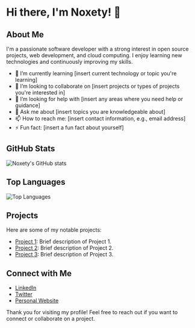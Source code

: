 # Hi there, I'm Noxety! 👋

## About Me

I'm a passionate software developer with a strong interest in open source projects, web development, and cloud computing. I enjoy learning new technologies and continuously improving my skills.

- 🌱 I’m currently learning [insert current technology or topic you're learning]
- 👯 I’m looking to collaborate on [insert projects or types of projects you're interested in]
- 🤔 I’m looking for help with [insert any areas where you need help or guidance]
- 💬 Ask me about [insert topics you are knowledgeable about]
- 📫 How to reach me: [insert contact information, e.g., email address]
- ⚡ Fun fact: [insert a fun fact about yourself]

## GitHub Stats

![Noxety's GitHub stats](https://github-readme-stats.vercel.app/api?username=Noxety&show_icons=true&theme=radical)

## Top Languages

![Top Languages](https://github-readme-stats.vercel.app/api/top-langs/?username=Noxety&layout=compact&theme=radical)

## Projects

Here are some of my notable projects:

- [Project 1](https://github.com/Noxety/project1): Brief description of Project 1.
- [Project 2](https://github.com/Noxety/project2): Brief description of Project 2.
- [Project 3](https://github.com/Noxety/project3): Brief description of Project 3.

## Connect with Me

- [LinkedIn](https://linkedin.com/in/Noxety)
- [Twitter](https://twitter.com/Noxety)
- [Personal Website](https://Noxety.github.io)

Thank you for visiting my profile! Feel free to reach out if you want to connect or collaborate on a project.
